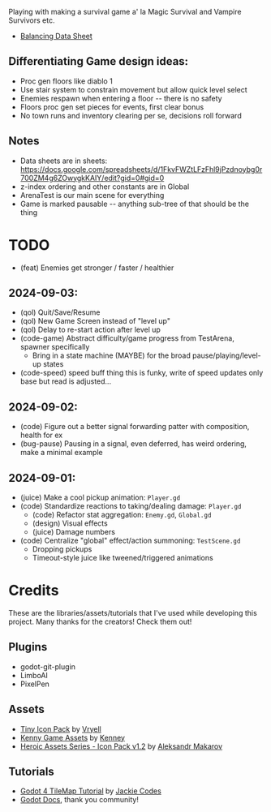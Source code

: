 Playing with making a survival game a' la Magic Survival and Vampire Survivors etc.

- [Balancing Data Sheet](https://docs.google.com/spreadsheets/d/1FkvFWZtLFzFhl9jPzdnoybg0r700ZM4g6ZOwygkKAIY/edit?usp=sharing)

## Differentiating Game design ideas:

- Proc gen floors like diablo 1
- Use stair system to constrain movement but allow quick level select
- Enemies respawn when entering a floor -- there is no safety
- Floors proc gen set pieces for events, first clear bonus
- No town runs and inventory clearing per se, decisions roll forward

## Notes

- Data sheets are in sheets: https://docs.google.com/spreadsheets/d/1FkvFWZtLFzFhl9jPzdnoybg0r700ZM4g6ZOwygkKAIY/edit?gid=0#gid=0
- z-index ordering and other constants are in Global
- ArenaTest is our main scene for everything
- Game is marked pausable -- anything sub-tree of that should be the thing

# TODO

- (feat) Enemies get stronger / faster / healthier

## 2024-09-03:

- (qol) Quit/Save/Resume
- (qol) New Game Screen instead of "level up"
- (qol) Delay to re-start action after level up
- (code-game) Abstract difficulty/game progress from TestArena, spawner specifically
  - Bring in a state machine (MAYBE) for the broad pause/playing/level-up states
- (code-speed) speed buff thing this is funky, write of speed updates only base but read is adjusted...

## 2024-09-02:

- (code) Figure out a better signal forwarding patter with composition, health for ex
- (bug-pause) Pausing in a signal, even deferred, has weird ordering, make a minimal example

## 2024-09-01:

- (juice) Make a cool pickup animation: `Player.gd`
- (code) Standardize reactions to taking/dealing damage: `Player.gd`
  - (code) Refactor stat aggregation: `Enemy.gd`, `Global.gd`
  - (design) Visual effects
  - (juice) Damage numbers
- (code) Centralize "global" effect/action summoning: `TestScene.gd`
  - Dropping pickups
  - Timeout-style juice like tweened/triggered animations

# Credits

These are the libraries/assets/tutorials that I've used while developing this project.
Many thanks for the creators! Check them out!

## Plugins
- godot-git-plugin
- LimboAI
- PixelPen

## Assets

- [Tiny Icon Pack](https://vryell.itch.io/tiny-adventure-pack-plus) by [Vryell](https://www.patreon.com/vryell)
- [Kenny Game Assets](https://kenney.itch.io/kenney-game-assets-1) by [Kenney](www.kenney.nl)
- [Heroic Assets Series - Icon Pack v1.2](https://iknowkingrabbit.itch.io/heroic-icon-pack) by [Aleksandr Makarov](https://www.patreon.com/iknowkingrabbit)

## Tutorials

- [Godot 4 TileMap Tutorial](https://www.youtube.com/playlist?list=PLflAYKtRJ7dwtqA0FsZadrQGal8lWp-MM) by [Jackie Codes](https://www.patreon.com/jackiecodes)
- [Godot Docs](https://docs.godotengine.org/en/stable/index.html), thank you community!
